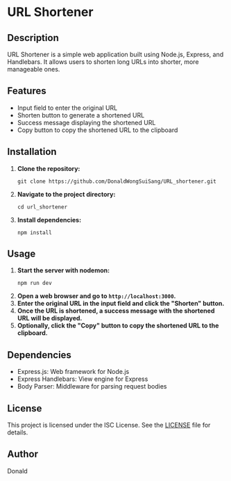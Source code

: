 # URL Shortener

## Description
URL Shortener is a simple web application built using Node.js, Express, and Handlebars. It allows users to shorten long URLs into shorter, more manageable ones.

## Features
- Input field to enter the original URL
- Shorten button to generate a shortened URL
- Success message displaying the shortened URL
- Copy button to copy the shortened URL to the clipboard

## Installation
1. **Clone the repository:**
   ```
   git clone https://github.com/DonaldWongSuiSang/URL_shortener.git
   ```
2. **Navigate to the project directory:**
   ```
   cd url_shortener
   ```
3. **Install dependencies:**
   ```
   npm install
   ```

## Usage
1. **Start the server with nodemon:**
   ```
   npm run dev
   ```
2. **Open a web browser and go to `http://localhost:3000`.**
3. **Enter the original URL in the input field and click the "Shorten" button.**
4. **Once the URL is shortened, a success message with the shortened URL will be displayed.**
5. **Optionally, click the "Copy" button to copy the shortened URL to the clipboard.**

## Dependencies
- Express.js: Web framework for Node.js
- Express Handlebars: View engine for Express
- Body Parser: Middleware for parsing request bodies

## License
This project is licensed under the ISC License. See the [LICENSE](LICENSE) file for details.

## Author
Donald
